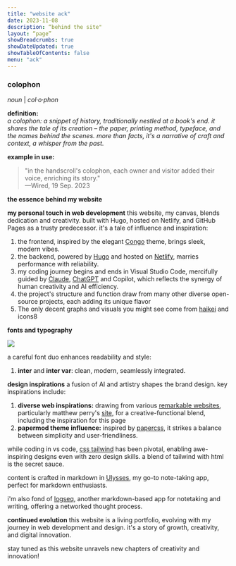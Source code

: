 ```yaml
---
title: "website ack"
date: 2023-11-08
description: “behind the site"
layout: “page”
showBreadcrumbs: true
showDateUpdated: true
showTableOfContents: false
menu: "ack"
---
```


### colophon

*noun* | *col·​o·​phon*

**definition:**  
_a colophon: a snippet of history, traditionally nestled at a book's end. it shares the tale of its creation – the paper, printing method, typeface, and the names behind the scenes. more than facts, it's a narrative of craft and context, a whisper from the past._

**example in use:**  
> "in the handscroll's colophon, each owner and visitor added their voice, enriching its story."  
> —Wired, 19 Sep. 2023

**the essence behind my website**

**my personal touch in web development**
this website, my canvas, blends dedication and creativity. built with Hugo, hosted on Netlify, and GitHub Pages as a trusty predecessor. it's a tale of influence and inspiration:

1. the frontend, inspired by the elegant [Congo][1] theme, brings sleek, modern vibes.
2. the backend, powered by [Hugo][2] and hosted on [Netlify][3], marries performance with reliability.
3. my coding journey begins and ends in Visual Studio Code, mercifully guided by [Claude][4], [ChatGPT][5] and Copilot, which reflects the synergy of human creativity and AI efficiency.
4. the project's structure and function draw from many other diverse open-source projects, each adding its unique flavor
5. The only decent graphs and visuals you might see come from [haikei][6] and icons8 

**fonts and typography**


![][image-1]

a careful font duo enhances readability and style:

1. **inter** and **inter var**: clean, modern, seamlessly integrated.

**design inspirations**
a fusion of AI and artistry shapes the brand design. key inspirations include:

1. **diverse web inspirations:** drawing from various [remarkable websites][7], particularly matthew perry's [site][8], for a creative-functional blend, including the inspiration for this page
2. **papermod theme influence:** inspired by [papercss][9], it strikes a balance between simplicity and user-friendliness.

while coding in vs code, [css tailwind][10] has been pivotal, enabling awe-inspiring designs even with zero design skills. a blend of tailwind with html is the secret sauce.

content is crafted in markdown in [Ulysses][11], my go-to note-taking app, perfect for markdown enthusiasts.

i'm also fond of [logseq][12], another markdown-based app for notetaking and writing, offering a networked thought process.

**continued evolution**
this website is a living portfolio, evolving with my journey in web development and design. it's a story of growth, creativity, and digital innovation.

stay tuned as this website unravels new chapters of creativity and innovation!

[1]:	https://github.com/jpanther/congo
[2]:	https://gohugo.io/
[3]:	https://www.netlify.com/
[4]:	https://claude.ai/
[5]:	https://chat.openai.com/
[6]:	https://haikei.app/ "haikei.app"
[7]:	https://dribbble.com/tags/white-color-website
[8]:	https://matthewsmith.website/
[9]:	https://github.com/kevinpapst/papercss
[10]:	https://tailwindcss.com/
[11]:	https://ulysses.app/
[12]:	https://logseq.com/

[image-1]:	font.jpg